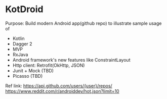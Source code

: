 # KotDroid

Purpose: Build modern Android app(github repo) to illustrate sample usage of

- Kotlin
- Dagger 2
- MVP
- RxJava
- Android framework's new features like ConstraintLayout	
- Http client: Retrofit(OkHttp, JSON)
- Junit + Mock (TBD)
- Picasso (TBD)

Ref link:
https://api.github.com/users/{user}/repos/ 
https://www.reddit.com/r/androiddev/hot.json?limit=10
